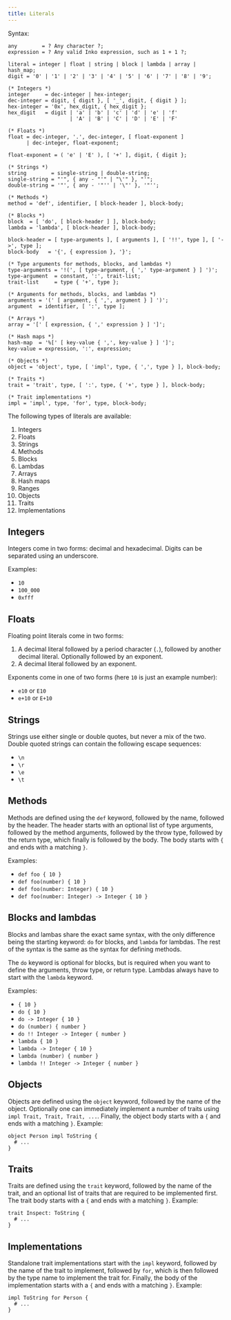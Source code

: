 ```yaml
---
title: Literals
---
```

<!-- vale off -->

Syntax:

```ebnf
any        = ? Any character ?;
expression = ? Any valid Inko expression, such as 1 + 1 ?;

literal = integer | float | string | block | lambda | array | hash_map;
digit = '0' | '1' | '2' | '3' | '4' | '5' | '6' | '7' | '8' | '9';

(* Integers *)
integer     = dec-integer | hex-integer;
dec-integer = digit, { digit }, [ '_', digit, { digit } ];
hex-integer = '0x', hex_digit, { hex_digit };
hex_digit   = digit | 'a' | 'b' | 'c' | 'd' | 'e' | 'f'
                    | 'A' | 'B' | 'C' | 'D' | 'E' | 'F'

(* Floats *)
float = dec-integer, '.', dec-integer, [ float-exponent ]
      | dec-integer, float-exponent;

float-exponent = ( 'e' | 'E' ), [ '+' ], digit, { digit };

(* Strings *)
string        = single-string | double-string;
single-string = "'", { any - "'" | "\'" }, "'";
double-string = '"', { any - '"'' | '\"' }, '"'';

(* Methods *)
method = 'def', identifier, [ block-header ], block-body;

(* Blocks *)
block  = [ 'do', [ block-header ] ], block-body;
lambda = 'lambda', [ block-header ], block-body;

block-header = [ type-arguments ], [ arguments ], [ '!!', type ], [ '->', type ];
block-body   = '{', { expression }, '}';

(* Type arguments for methods, blocks, and lambdas *)
type-arguments = '!(', [ type-argument, { ',' type-argument } ] ')';
type-argument  = constant, ':', trait-list;
trait-list     = type { '+', type };

(* Arguments for methods, blocks, and lambdas *)
arguments = '(' [ argument, { ',', argument } ] ')';
argument  = identifier, [ ':', type ];

(* Arrays *)
array = '[' [ expression, { ',' expression } ] ']';

(* Hash maps *)
hash-map  = '%[' [ key-value { ',', key-value } ] ']';
key-value = expression, ':', expression;

(* Objects *)
object = 'object', type, [ 'impl', type, { ',', type } ], block-body;

(* Traits *)
trait = 'trait', type, [ ':', type, { '+', type } ], block-body;

(* Trait implementations *)
impl = 'impl', type, 'for', type, block-body;
```

The following types of literals are available:

1. Integers
1. Floats
1. Strings
1. Methods
1. Blocks
1. Lambdas
1. Arrays
1. Hash maps
1. Ranges
1. Objects
1. Traits
1. Implementations

## Integers

Integers come in two forms: decimal and hexadecimal. Digits can be separated
using an underscore.

Examples:

* `10`
* `100_000`
* `0xfff`

## Floats

Floating point literals come in two forms:

1. A decimal literal followed by a period character (`.`), followed by another
   decimal literal. Optionally followed by an exponent.
1. A decimal literal followed by an exponent.

Exponents come in one of two forms (here `10` is just an example number):

* `e10` or `E10`
* `e+10` or `E+10`

## Strings

Strings use either single or double quotes, but never a mix of the two. Double
quoted strings can contain the following escape sequences:

* `\n`
* `\r`
* `\e`
* `\t`

## Methods

Methods are defined using the `def` keyword, followed by the name, followed by
the header. The header starts with an optional list of type arguments, followed
by the method arguments, followed by the throw type, followed by the return
type, which finally is followed by the body. The body starts with `{` and ends
with a matching `}`.

Examples:

* `def foo { 10 }`
* `def foo(number) { 10 }`
* `def foo(number: Integer) { 10 }`
* `def foo(number: Integer) -> Integer { 10 }`

## Blocks and lambdas

Blocks and lambas share the exact same syntax, with the only difference being
the starting keyword: `do` for blocks, and `lambda` for lambdas. The rest of the
syntax is the same as the syntax for defining methods.

The `do` keyword is optional for blocks, but is required when you want to define
the arguments, throw type, or return type. Lambdas always have to start with the
`lambda` keyword.

Examples:

* `{ 10 }`
* `do { 10 }`
* `do -> Integer { 10 }`
* `do (number) { number }`
* `do !! Integer -> Integer { number }`
* `lambda { 10 }`
* `lambda -> Integer { 10 }`
* `lambda (number) { number }`
* `lambda !! Integer -> Integer { number }`

## Objects

Objects are defined using the `object` keyword, followed by the name of the
object. Optionally one can immediately implement a number of traits using `impl
Trait, Trait, Trait, ...`. Finally, the object body starts with a `{` and
ends with a matching `}`. Example:

```inko
object Person impl ToString {
  # ...
}
```

## Traits

Traits are defined using the `trait` keyword, followed by the name of the trait,
and an optional list of traits that are required to be implemented first. The
trait body starts with a `{` and ends with a matching `}`. Example:

```inko
trait Inspect: ToString {
  # ...
}
```

## Implementations

Standalone trait implementations start with the `impl` keyword, followed by the
name of the trait to implement, followed by `for`, which is then followed by the
type name to implement the trait for. Finally, the body of the implementation
starts with a `{` and ends with a matching `}`. Example:

```inko
impl ToString for Person {
  # ...
}
```
